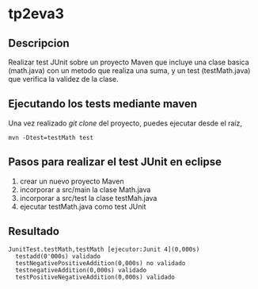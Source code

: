 # tp2eva3
## Descripcion
Realizar test JUnit sobre un proyecto Maven que incluye una clase basica (math.java) con un metodo que realiza una suma, y un test (testMath.java) que verifica la validez de la clase.
## Ejecutando los tests mediante maven
Una vez realizado *git clone* del proyecto, puedes ejecutar desde el raíz,

    mvn -Dtest=testMath test       
## Pasos para realizar el test JUnit en eclipse
1. crear un nuevo proyecto Maven
2. incorporar a src/main la clase Math.java
3. incorporar a src/test la clase testMah.java
4. ejecutar testMath.java como test JUnit
## Resultado
```
JunitTest.testMath,testMath [ejecutor:Junit 4](0,000s)
  testadd(0'000s) validado
  testNegativePositiveAddition(0,000s) no validado
  testnegativeAddition(0,000s) validado
  testPositiveNegativeAddition(0,000s) validado
```

